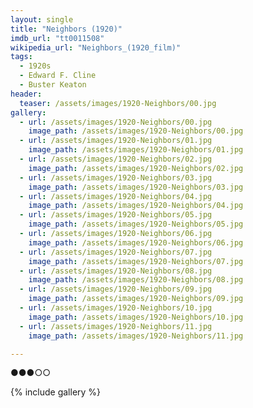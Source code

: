 ```yaml
---
layout: single
title: "Neighbors (1920)"
imdb_url: "tt0011508"
wikipedia_url: "Neighbors_(1920_film)"
tags:
  - 1920s 
  - Edward F. Cline
  - Buster Keaton
header:
  teaser: /assets/images/1920-Neighbors/00.jpg
gallery:
  - url: /assets/images/1920-Neighbors/00.jpg
    image_path: /assets/images/1920-Neighbors/00.jpg  
  - url: /assets/images/1920-Neighbors/01.jpg
    image_path: /assets/images/1920-Neighbors/01.jpg
  - url: /assets/images/1920-Neighbors/02.jpg
    image_path: /assets/images/1920-Neighbors/02.jpg
  - url: /assets/images/1920-Neighbors/03.jpg
    image_path: /assets/images/1920-Neighbors/03.jpg
  - url: /assets/images/1920-Neighbors/04.jpg
    image_path: /assets/images/1920-Neighbors/04.jpg
  - url: /assets/images/1920-Neighbors/05.jpg
    image_path: /assets/images/1920-Neighbors/05.jpg
  - url: /assets/images/1920-Neighbors/06.jpg
    image_path: /assets/images/1920-Neighbors/06.jpg
  - url: /assets/images/1920-Neighbors/07.jpg
    image_path: /assets/images/1920-Neighbors/07.jpg
  - url: /assets/images/1920-Neighbors/08.jpg
    image_path: /assets/images/1920-Neighbors/08.jpg
  - url: /assets/images/1920-Neighbors/09.jpg
    image_path: /assets/images/1920-Neighbors/09.jpg
  - url: /assets/images/1920-Neighbors/10.jpg
    image_path: /assets/images/1920-Neighbors/10.jpg
  - url: /assets/images/1920-Neighbors/11.jpg
    image_path: /assets/images/1920-Neighbors/11.jpg

---
```

●●●○○

{% include gallery %}
